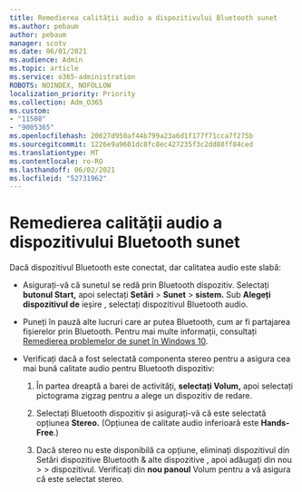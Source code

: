 ```yaml
---
title: Remedierea calității audio a dispozitivului Bluetooth sunet
ms.author: pebaum
author: pebaum
manager: scotv
ms.date: 06/01/2021
ms.audience: Admin
ms.topic: article
ms.service: o365-administration
ROBOTS: NOINDEX, NOFOLLOW
localization_priority: Priority
ms.collection: Adm_O365
ms.custom:
- "11508"
- "9005365"
ms.openlocfilehash: 20627d950af44b799a23a6d1f177f71cca7f275b
ms.sourcegitcommit: 1226e9a9601dc8fc8ec427235f3c2dd88ff84ced
ms.translationtype: MT
ms.contentlocale: ro-RO
ms.lasthandoff: 06/02/2021
ms.locfileid: "52731962"
---
```

# <a name="fix-the-audio-quality-of-my-bluetooth-device"></a>Remedierea calității audio a dispozitivului Bluetooth sunet

Dacă dispozitivul Bluetooth este conectat, dar calitatea audio este slabă:

- Asigurați-vă că sunetul se redă prin Bluetooth dispozitiv. Selectați **butonul Start,** apoi selectați **Setări**  >  **Sunet**  >  **sistem.** Sub **Alegeți dispozitivul de** ieșire , selectați dispozitivul Bluetooth audio.

- Puneți în pauză alte lucruri care ar putea Bluetooth, cum ar fi partajarea fișierelor prin Bluetooth. Pentru mai multe informații, consultați [Remedierea problemelor de sunet în Windows 10](https://support.microsoft.com/en-us/help/4026994).

- Verificați dacă a fost selectată componenta stereo pentru a asigura cea mai bună calitate audio pentru Bluetooth dispozitiv:
    1. În partea dreaptă a barei de activități, **selectați Volum,** apoi selectați pictograma zigzag pentru a alege un dispozitiv de redare.

    1. Selectați Bluetooth dispozitiv și asigurați-vă că este selectată opțiunea **Stereo.** (Opțiunea de calitate audio inferioară este **Hands-Free**.)

    1. Dacă stereo nu este disponibilă ca opțiune, eliminați dispozitivul din Setări dispozitive Bluetooth & alte dispozitive , apoi adăugați din nou  >    >  dispozitivul. Verificați din **nou panoul** Volum pentru a vă asigura că este selectat stereo.

